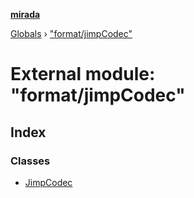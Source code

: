 **[mirada](../README.md)**

[Globals](../README.md) › ["format/jimpCodec"](_format_jimpcodec_.md)

# External module: "format/jimpCodec"

## Index

### Classes

* [JimpCodec](../classes/_format_jimpcodec_.jimpcodec.md)